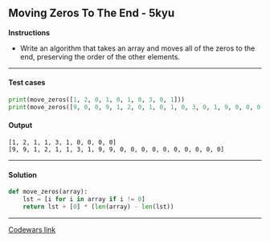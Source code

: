 ## Moving Zeros To The End - 5kyu

**Instructions**

- Write an algorithm that takes an array and moves all of the zeros to the end, preserving the order of the other elements.


---

#### Test cases

```python
print(move_zeros([1, 2, 0, 1, 0, 1, 0, 3, 0, 1]))
print(move_zeros([9, 0, 0, 9, 1, 2, 0, 1, 0, 1, 0, 3, 0, 1, 9, 0, 0, 0, 0, 9]))
```

#### Output 

```
[1, 2, 1, 1, 3, 1, 0, 0, 0, 0]
[9, 9, 1, 2, 1, 1, 3, 1, 9, 9, 0, 0, 0, 0, 0, 0, 0, 0, 0, 0]
```

---

#### Solution

```python
def move_zeros(array):
    lst = [i for i in array if i != 0]
    return lst + [0] * (len(array) - len(lst))
```

---


[Codewars link](https://www.codewars.com/kata/52597aa56021e91c93000cb0)
